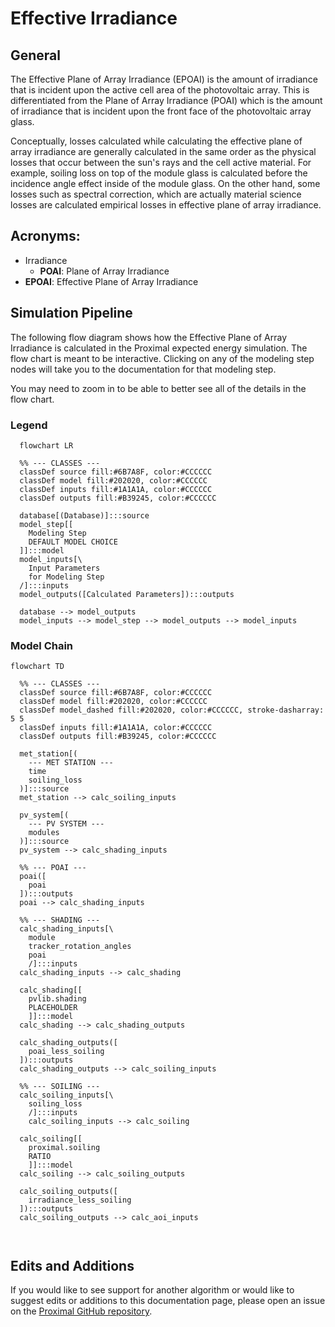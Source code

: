 # Effective Irradiance

## General

The Effective Plane of Array Irradiance (EPOAI) is the amount of irradiance that is incident upon the active cell area of the photovoltaic array.  This is differentiated from the Plane of Array Irradiance (POAI) which is the amount of irradiance that is incident upon the front face of the photovoltaic array glass.

Conceptually, losses calculated while calculating the effective plane of array irradiance are generally calculated in the same order as the physical losses that occur between the sun's rays and the cell active material.  For example, soiling loss on top of the module glass is calculated before the incidence angle effect inside of the module glass.  On the other hand, some losses such as spectral correction, which are actually material science losses are calculated empirical losses in effective plane of array irradiance.

## Acronyms:
- Irradiance
  - **POAI**: Plane of Array Irradiance
-  **EPOAI**: Effective Plane of Array Irradiance



## Simulation Pipeline
The following flow diagram shows how the Effective Plane of Array Irradiance is calculated in the Proximal expected energy simulation.  The flow chart is meant to be interactive.  Clicking on any of the modeling step nodes will take you to the documentation for that modeling step.

You may need to zoom in to be able to better see all of the details in the flow chart.

### Legend
```mermaid
  flowchart LR

  %% --- CLASSES ---
  classDef source fill:#6B7A8F, color:#CCCCCC
  classDef model fill:#202020, color:#CCCCCC
  classDef inputs fill:#1A1A1A, color:#CCCCCC
  classDef outputs fill:#B39245, color:#CCCCCC

  database[(Database)]:::source
  model_step[[
    Modeling Step
    DEFAULT MODEL CHOICE
  ]]:::model
  model_inputs[\
    Input Parameters
    for Modeling Step
  /]:::inputs
  model_outputs([Calculated Parameters]):::outputs

  database --> model_outputs
  model_inputs --> model_step --> model_outputs --> model_inputs

```

### Model Chain
```mermaid
flowchart TD

  %% --- CLASSES ---
  classDef source fill:#6B7A8F, color:#CCCCCC
  classDef model fill:#202020, color:#CCCCCC
  classDef model_dashed fill:#202020, color:#CCCCCC, stroke-dasharray: 5 5
  classDef inputs fill:#1A1A1A, color:#CCCCCC
  classDef outputs fill:#B39245, color:#CCCCCC

  met_station[(
    --- MET STATION ---
    time
    soiling_loss
  )]:::source
  met_station --> calc_soiling_inputs

  pv_system[(
    --- PV SYSTEM ---
    modules
  )]:::source
  pv_system --> calc_shading_inputs

  %% --- POAI ---
  poai([
    poai
  ]):::outputs
  poai --> calc_shading_inputs

  %% --- SHADING ---
  calc_shading_inputs[\
    module
    tracker_rotation_angles
    poai
    /]:::inputs
  calc_shading_inputs --> calc_shading

  calc_shading[[
    pvlib.shading
    PLACEHOLDER
    ]]:::model
  calc_shading --> calc_shading_outputs

  calc_shading_outputs([
    poai_less_soiling
  ]):::outputs
  calc_shading_outputs --> calc_soiling_inputs

  %% --- SOILING ---
  calc_soiling_inputs[\
    soiling_loss
    /]:::inputs
    calc_soiling_inputs --> calc_soiling

  calc_soiling[[
    proximal.soiling
    RATIO
    ]]:::model
  calc_soiling --> calc_soiling_outputs

  calc_soiling_outputs([
    irradiance_less_soiling
  ]):::outputs
  calc_soiling_outputs --> calc_aoi_inputs



  ```




## Edits and Additions

If you would like to see support for another algorithm or would like to suggest edits or additions to this documentation page, please open an issue on the [Proximal GitHub repository](https://github.com/ProximalEnergy/docs-mdbook).
